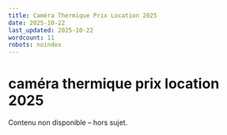 ```yaml
---
title: Caméra Thermique Prix Location 2025
date: 2025-10-22
last_updated: 2025-10-22
wordcount: 11
robots: noindex
---
```


# caméra thermique prix location 2025

Contenu non disponible – hors sujet.